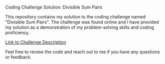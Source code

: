 Coding Challenge Solution: Divisible Sum Pairs

This repository contains my solution to the coding challenge named "Divisible Sum Pairs". The challenge was found online and I have provided my solution as a demonstration of my problem-solving skills and coding proficiency.

[Link to Challenge Description](https://www.hackerrank.com/challenges/three-month-preparation-kit-divisible-sum-pairs/problem?isFullScreen=true&h_l=interview&playlist_slugs%5B%5D=preparation-kits&playlist_slugs%5B%5D=three-month-preparation-kit&playlist_slugs%5B%5D=three-month-week-one)

Feel free to review the code and reach out to me if you have any questions or feedback.
